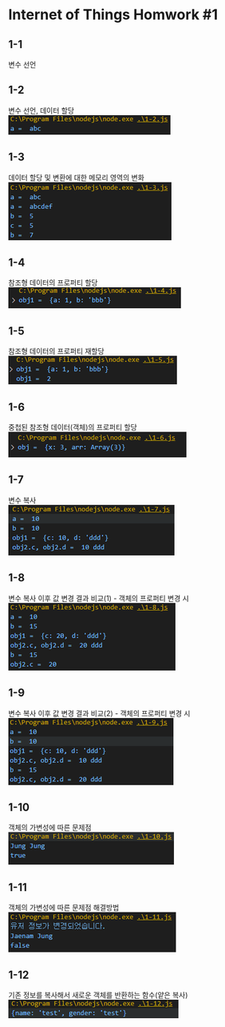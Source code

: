 # Internet of Things Homwork #1

## 1-1
변수 선언

## 1-2
변수 선언, 데이터 할당<br/>
![1-2](./log-image/1-2.png)

## 1-3
데이터 할당 및 변환에 대한 메모리 영역의 변화<br/>
![1-3](./log-image/1-3.png)

## 1-4
참조형 데이터의 프로퍼티 할당<br/>
![1-4](./log-image/1-4.png)

## 1-5
참조형 데이터의 프로퍼티 재할당<br/>
![1-5](./log-image/1-5.png)

## 1-6
중첩된 참조형 데이터(객체)의 프로퍼티 할당<br/>
![1-6](./log-image/1-6.png)

## 1-7
변수 복사<br/>
![1-7](./log-image/1-7.png)

## 1-8
변수 복사 이후 값 변경 결과 비교(1) - 객체의 프로퍼티 변경 시<br/>
![1-8](./log-image/1-8.png)

## 1-9
변수 복사 이후 값 변경 결과 비교(2) - 객체의 프로퍼티 변경 시<br/>
![1-9](./log-image/1-9.png)

## 1-10
객체의 가변성에 따른 문제점<br/>
![1-10](./log-image/1-10.png)

## 1-11
객체의 가변성에 따른 문제점 해결방법<br/>
![1-11](./log-image/1-11.png)

## 1-12
기존 정보를 복사해서 새로운 객체를 반환하는 함수(얕은 복사)<br/>
![1-12](./log-image/1-12.png)